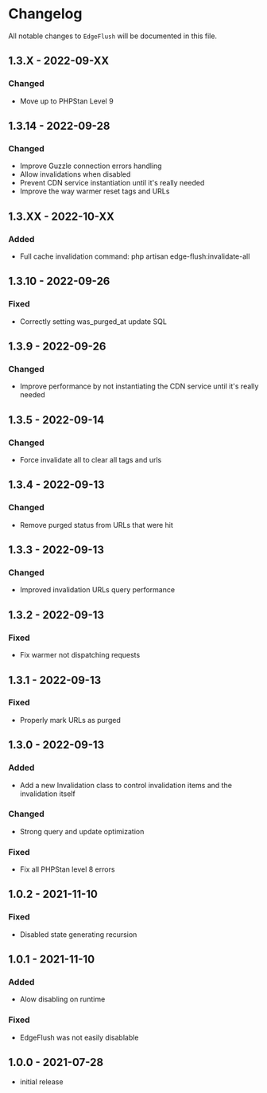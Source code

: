 # Changelog

All notable changes to `EdgeFlush` will be documented in this file.

## 1.3.X - 2022-09-XX
### Changed
- Move up to PHPStan Level 9

## 1.3.14 - 2022-09-28
### Changed
- Improve Guzzle connection errors handling
- Allow invalidations when disabled
- Prevent CDN service instantiation until it's really needed
- Improve the way warmer reset tags and URLs

## 1.3.XX - 2022-10-XX
### Added 
- Full cache invalidation command: php artisan edge-flush:invalidate-all


## 1.3.10 - 2022-09-26
### Fixed
- Correctly setting was_purged_at update SQL

## 1.3.9 - 2022-09-26
### Changed
- Improve performance by not instantiating the CDN service until it's really needed

## 1.3.5 - 2022-09-14
### Changed
- Force invalidate all to clear all tags and urls

## 1.3.4 - 2022-09-13
### Changed
- Remove purged status from URLs that were hit

## 1.3.3 - 2022-09-13
### Changed
- Improved invalidation URLs query performance

## 1.3.2 - 2022-09-13
### Fixed
- Fix warmer not dispatching requests

## 1.3.1 - 2022-09-13
### Fixed
- Properly mark URLs as purged

## 1.3.0 - 2022-09-13
### Added
- Add a new Invalidation class to control invalidation items and the invalidation itself
### Changed
- Strong query and update optimization
### Fixed
- Fix all PHPStan level 8 errors

## 1.0.2 - 2021-11-10
### Fixed
- Disabled state generating recursion

## 1.0.1 - 2021-11-10
### Added
- Alow disabling on runtime
### Fixed
- EdgeFlush was not easily disablable 

## 1.0.0 - 2021-07-28
-   initial release
